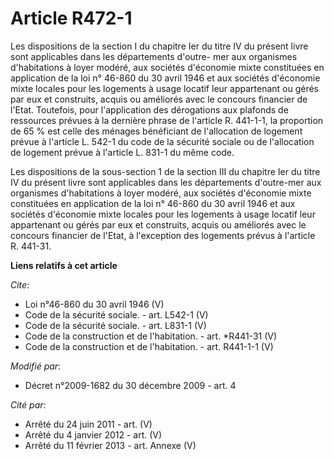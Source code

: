 # Article R472-1

Les dispositions de la section I du chapitre Ier du titre IV du présent livre sont applicables dans les départements d'outre-
mer aux organismes d'habitations à loyer modéré, aux sociétés d'économie mixte constituées en application de la loi n° 46-860
du 30 avril 1946 et aux sociétés d'économie mixte locales pour les logements à usage locatif leur appartenant ou gérés par
eux et construits, acquis ou améliorés avec le concours financier de l'Etat. Toutefois, pour l'application des dérogations
aux plafonds de ressources prévues à la dernière phrase de l'article R. 441-1-1, la proportion de 65 % est celle des ménages
bénéficiant de l'allocation de logement prévue à l'article L. 542-1 du code de la sécurité sociale ou de l'allocation de
logement prévue à l'article L. 831-1 du même code. 

Les dispositions de la sous-section 1 de la section III du chapitre Ier du titre IV du présent livre sont applicables dans
les départements d'outre-mer aux organismes d'habitations à loyer modéré, aux sociétés d'économie mixte constituées en
application de la loi n° 46-860 du 30 avril 1946 et aux sociétés d'économie mixte locales pour les logements à usage locatif
leur appartenant ou gérés par eux et construits, acquis ou améliorés avec le concours financier de l'Etat, à l'exception des
logements prévus à l'article R. 441-31.

**Liens relatifs à cet article**

_Cite_:

  - Loi n°46-860 du 30 avril 1946 (V)
  - Code de la sécurité sociale. - art. L542-1 (V)
  - Code de la sécurité sociale. - art. L831-1 (V)
  - Code de la construction et de l'habitation. - art. *R441-31 (V)
  - Code de la construction et de l'habitation. - art. R441-1-1 (V)

_Modifié par_:

  - Décret n°2009-1682 du 30 décembre 2009 - art. 4

_Cité par_:

  - Arrêté du 24 juin 2011 - art. (V)
  - Arrêté du 4 janvier 2012 - art. (V)
  - Arrêté du 11 février 2013 - art. Annexe (V)
